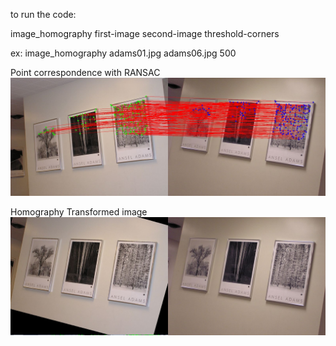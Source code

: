 
to run the code:

image_homography first-image second-image threshold-corners

ex: image_homography adams01.jpg adams06.jpg 500

Point correspondence with RANSAC
![alt text](result_step3_inliers.jpg)

Homography Transformed image
![alt text](result_step4.jpg)
